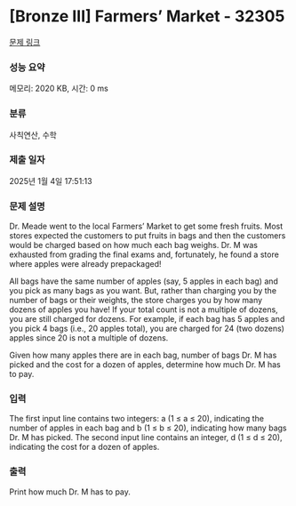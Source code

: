 # [Bronze III] Farmers’ Market - 32305 

[문제 링크](https://www.acmicpc.net/problem/32305) 

### 성능 요약

메모리: 2020 KB, 시간: 0 ms

### 분류

사칙연산, 수학

### 제출 일자

2025년 1월 4일 17:51:13

### 문제 설명

<p>Dr. Meade went to the local Farmers’ Market to get some fresh fruits. Most stores expected the customers to put fruits in bags and then the customers would be charged based on how much each bag weighs. Dr. M was exhausted from grading the final exams and, fortunately, he found a store where apples were already prepackaged!</p>

<p>All bags have the same number of apples (say, 5 apples in each bag) and you pick as many bags as you want. But, rather than charging you by the number of bags or their weights, the store charges you by how many dozens of apples you have! If your total count is not a multiple of dozens, you are still charged for dozens. For example, if each bag has 5 apples and you pick 4 bags (i.e., 20 apples total), you are charged for 24 (two dozens) apples since 20 is not a multiple of dozens.</p>

<p>Given how many apples there are in each bag, number of bags Dr. M has picked and the cost for a dozen of apples, determine how much Dr. M has to pay.</p>

### 입력 

 <p>The first input line contains two integers: a (1 ≤ a ≤ 20), indicating the number of apples in each bag and b (1 ≤ b ≤ 20), indicating how many bags Dr. M has picked. The second input line contains an integer, d (1 ≤ d ≤ 20), indicating the cost for a dozen of apples.</p>

### 출력 

 <p>Print how much Dr. M has to pay.</p>

